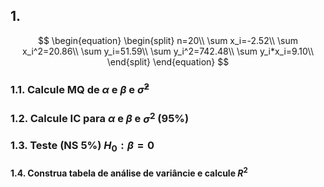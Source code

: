 ## 1. 
$$
\begin{equation}
\begin{split}
n=20\\
\sum x_i=-2.52\\
\sum x_i^2=20.86\\
\sum y_i=51.59\\
\sum y_i^2=742.48\\
\sum y_i*x_i=9.10\\
\end{split}
\end{equation}
$$
### 1.1. Calcule MQ de $\alpha$ e $\beta$ e $\hat\sigma^2$
### 1.2. Calcule IC para $\alpha$ e $\beta$ e $\sigma^2$ (95%)
### 1.3. Teste (NS 5%) $H_0: \beta=0$
#### 1.4. Construa tabela de análise de variâncie e calcule $R^2$